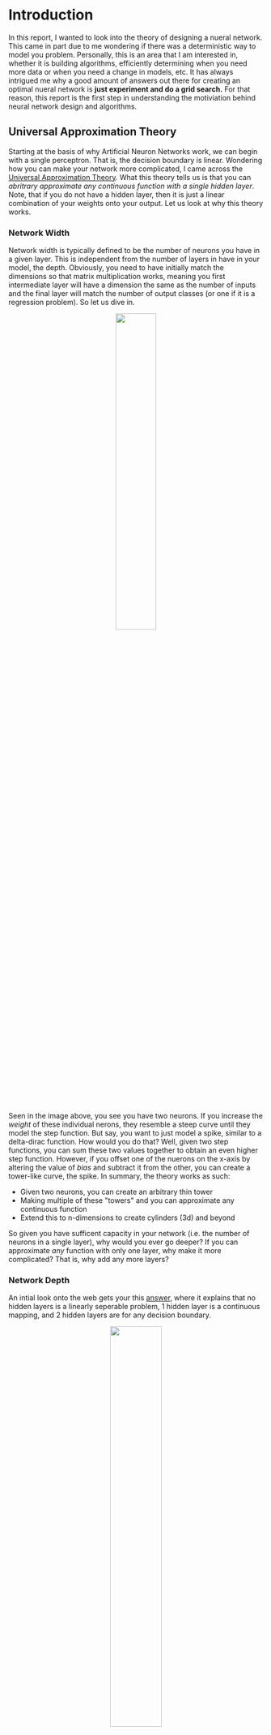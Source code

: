 <!-- Why Resnets Work:
https://www.youtube.com/watch?v=RYth6EbBUqM&ab_channel=Deeplearning.ai
https://www.youtube.com/watch?v=ZILIbUvp5lk&ab_channel=Deeplearning.ai

Universal Approximation Theory:
https://en.wikipedia.org/wiki/Universal_approximation_theorem
https://www.youtube.com/watch?v=lkha188L4Gs&ab_channel=CarnegieMellonUniversityDeepLearning

Topology
https://towardsdatascience.com/a-visual-introduction-to-neural-networks-68586b0b733b
https://en.wikipedia.org/wiki/Topological_data_analysis
https://colah.github.io/posts/2014-03-NN-Manifolds-Topology/
https://en.wikipedia.org/wiki/Affine_transformation
Affine transformations on a 2D surface can be done with a LINEAR transformation in 3D!
 => so must be serperated with n+1 dimensions (nuerons)

the NN finding the classficiation boundary is equivalent to a softmax or sigmoid

when the NN failed to classify: "It is worth explicitly noting here that these tasks are only somewhat challenging because we are using low-dimensional neural networks. If we were using wider networks, all this would be quite easy."

Why convolutions?
https://www.youtube.com/watch?v=ay3zYUeuyhU&list=PLkDaE6sCZn6Gl29AoE31iwdVwSG-KnDzF&index=11&ab_channel=Deeplearning.ai
computationally much less in terms of # of params
translation invariance
parameter sharing
sparsity of connections -->

# Introduction
In this report, I wanted to look into the theory of designing a nueral network. This came in part due to me wondering if there was a deterministic way to model you problem. Personally, this is an area that I am interested in, whether it is building algorithms, efficiently determining when you need more data or when you need a change in models, etc. It has always intrigued me why a good amount of answers out there for creating an optimal nueral network is **just experiment and do a grid search.** For that reason, this report is the first step in understanding the motiviation behind neural network design and algorithms.

## Universal Approximation Theory
Starting at the basis of why Artificial Neuron Networks work, we can begin with a single perceptron. That is, the decision boundary is linear. Wondering how you can make your network more complicated, I came across the [Universal Approximation Theory](https://en.wikipedia.org/wiki/Universal_approximation_theorem). What this theory tells us is that you can *abritrary approximate any continuous function with a single hidden layer*. Note, that if you do not have a hidden layer, then it is just a linear combination of your weights onto your output. Let us look at why this theory works.

### Network Width
Network width is typically defined to be the number of neurons you have in a given layer. This is independent from the number of layers in have in your model, the depth. Obviously, you need to have initially match the dimensions so that matrix multiplication works, meaning you first intermediate layer will have a dimension the same as the number of inputs and the final layer will match the number of output classes (or one if it is a regression problem). So let us dive in.

<p align="center">
	<img src="UnivApproxTheo.png" width="40%">
</p>

Seen in the image above, you see you have two neurons. If you increase the *weight* of these individual nerons, they resemble a steep curve until they model the step function. But say, you want to just model a spike, similar to a delta-dirac function. How would you do that?
Well, given two step functions, you can sum these two values together to obtain an even higher step function. However, if you offset one of the nuerons on the x-axis by altering the value of *bias* and subtract it from the other, you can create a tower-like curve, the spike. In summary, the theory works as such:

* Given two neurons, you can create an arbitrary thin tower
* Making multiple of these "towers" and you can approximate any continuous function
* Extend this to n-dimensions to create cylinders (3d) and beyond

So given you have sufficent capacity in your network (i.e. the number of neurons in a single layer), why would you ever go deeper? If you can approximate *any* function with only one layer, why make it more complicated? That is, why add any more layers?

### Network Depth
An intial look onto the web gets your this [answer](https://www.heatonresearch.com/2017/06/01/hidden-layers.html#:~:text=Traditionally%2C%20neural%20networks%20only%20had,%3A%20hidden%2C%20input%20and%20output.), where it explains that no hidden layers is a linearly seperable problem, 1 hidden layer is a continuous mapping, and 2 hidden layers are for any decision boundary.

<p align="center">
	<img src="depth.png" width="45%">
</p>
However, I wanted more of a reason why to increase depth than just "it gets better." This is where YouTube came in handy for me. To answer the first question, I watched an hour long [lecture](https://www.youtube.com/watch?v=lkha188L4Gs&ab_channel=CarnegieMellonUniversityDeepLearning). In this lecture, he covered the same example above but included how depth, decision boundary, and boolean functions relate.

For instance, for a **boolean function**, one layer is enough to do an `AND` gate or an `OR` gate. That is, the gate when it is applied on your inputs. However, there is no way to define your weights and biases to obtain an `XOR` gate. For this, you must add another layer that allows you to construct an `XOR` from an `AND` and an `OR` gate. 

Regarding your decision boundary for classification (which we will get to later), since a single perceptron is just a linear line, you should increase the number of neurons to increase complexity. For example, if you were trying to recreate the shape of a triangle, you can use three neurons. In this case all three will fire if the value is within the shape of the triangle. For a circle, you can add an arbitary amount of neurons. However, what happens when the circle and triangle lie next to each other?

In this case, it would be the summation of the neurons where some would create the circle and some would do the triangle. However, the network does not know these are disjoint shapes in the sample space. Thus, adding an additional layer with, say, two neurons (one each for the cirlce and triangle), allow the complexity of the second layer to be tightly bounded by learning **higher level features**.

In the lecture, it was made clear that a naive one-hidden-layer would require **infinte hidden neurons** for a checkerboard pattern decision boundary. However, when you add an additional hidden layer, then you can decompose the checkboard pattern into all combinations of shapes (16) and number of regions (40). And so you have 16 hidden nuerons for the first layer and 40 for the second.

## Topology of Nueral Networks

In the previous section, we briefly talked about the decision boundary. In this section, we will go over how the sample space is transformed by an Artifical Neural Network to make the data linearly seperable. I came across a very nice [github page](https://colah.github.io/posts/2014-03-NN-Manifolds-Topology/) where it explained the theory of how the decision boundary was accomplished given the number of nuerons as well as the number of layers.

<p align="center">
	<img src="transformation.png" width="40%">
</p>

### Transformations in Theory

Here it showed that while **the number of neurons created more complex curves that added to the decision boundary complexity, the number of layers allowed for more transformations that were able to distort the space** to make the curves linearly seperable.

This makes sense as each layer has a matrix multiplication operation on it that transforms the data and its space. Along with this, if the activation function is purely linear, then the linear operator outputs a linear boundary decision which is not helpful. Thus, we need to add a nonlinearity for the boundary decision to take more complex paths. Also note that linear transformations via matrices are not the same as **affine transformations**, which include translation. 

In addition to this, I noticed that affine transformations do not perserve the angles such as conformal mappings. This made me wonder(which will be covered in future reports):

* Do angle perserving mappings add any benefit in Nueral Network weighting?
* Do you care about preserving topological properties (introduced in next section)?
* Can you apply other weighting techniques to help navigate the high dimensional surface?

### Transformations Applied to ANN's

Building off of point #2, in order to preserve topological properties, we must operate with **homeomorphisms**. As the github page puts it, it is a bijection between two continuous functions. 

For our weight matrices, if the determinant is non-zero, it is invertible and unique. Secondly, a linear transformations such as the bias are also homeomorphisms. Lastly, activation functions such as tanh are bijective for certain values in the domain (not too small or large I presume). However, ReLu is not, which is similar to tanh if you are below a certain threshold, which means you can not apply an inverse ReLu to return to your domain.

In the article, it gives an example that relates back to our Universal Approximation Theorem: you need (N+1) Nuerons to seperate your N-dimensional space. Think about it this way, if you had a 2D circle, you would need three neurons (3D) to transform the 2D circle linearly.  Thus, if you had an enclosed circle, projecting it into 3 dimensions, such as a SVM, you can seperate the two surfaces with a hyperplane in 2D via your shift in 3D. 

## Misc Research during the Report

In an effort to learn more about this, I would want to look into topology. While I was researching this, I learned that there exists a field called **topological data analysis**, which contains the technique called **persistent homology**. It appears this is more for data exploration or clustering algorithms as it uses simplical complexes to connect data points in high dimensions. It then performs persistent homology and somehow gets out a better picture of the data.

<p align="center">
	<img src="simplicalcomplexes.png" width="40%">
</p>
I have started watching lectures about this topic to learn if I can take any information from it, but this will have to be covered in a future report. In addition to topology, I would want to look into the general design of networks (such as learning theory, architecture building, optimization methods, etc.)

I have also started to get PyTorch running. In a future report, I would like to go deep into PyTorch so that I can implement and debug any model I choose (or at least have a foundation). This would allow me to mess around with different algorithms and see if I can improve them by changing functions, geomtry, etc. It is far more easier to do this in PyTorch than in Tensorflow, I have read.

Lastly, I also took the time to watch some videos about [ResNet](https://www.youtube.com/watch?v=RYth6EbBUqM&ab_channel=Deeplearning.ai) and [CNN's](https://www.youtube.com/watch?v=ay3zYUeuyhU&list=PLkDaE6sCZn6Gl29AoE31iwdVwSG-KnDzF&index=11&ab_channel=Deeplearning.ai), as during this report I wondered why devite from MLP's if they can approximate any function. The answer I got for CNN's were that they

* Require many less paramters than a MLP for the same task
* Are able to share parameters through convolutions and are invariant to translations
* Have sparsity of connections at a given time, allowing them to be more efficient

For ResNet, the answer I got was what you mentioned in class: it maintains the geomtry of one layer if the next layer is useless (in this sense it would skip over). This allows you to append many number of layers and not worry about it being forced through transformations, causing overfitting.

